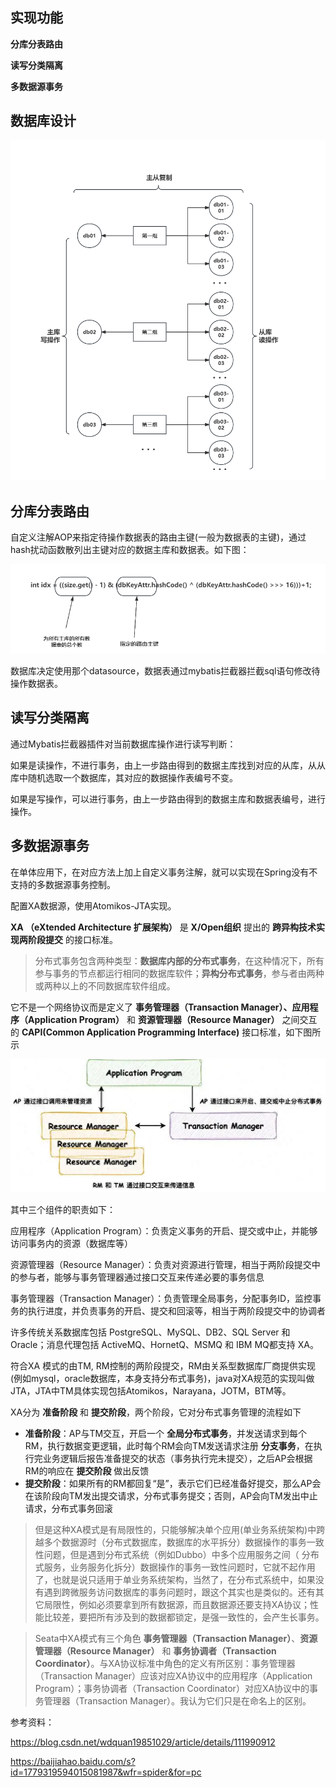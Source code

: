 ## 实现功能

**分库分表路由**

**读写分类隔离**

**多数据源事务**

## 数据库设计



<img src=".\pic\数据库设计.png" alt="数据库设计" style="zoom:60%;" />



## 分库分表路由

自定义注解AOP来指定待操作数据表的路由主键(一般为数据表的主键)，通过hash扰动函数散列出主键对应的数据主库和数据表。如下图：

![image-20231015222925057](./pic/hash路由.png)

数据库决定使用那个datasource，数据表通过mybatis拦截器拦截sql语句修改待操作数据表。

## 读写分类隔离

通过Mybatis拦截器插件对当前数据库操作进行读写判断：

如果是读操作，不进行事务，由上一步路由得到的数据主库找到对应的从库，从从库中随机选取一个数据库，其对应的数据操作表编号不变。

如果是写操作，可以进行事务，由上一步路由得到的数据主库和数据表编号，进行操作。

## 多数据源事务

在单体应用下，在对应方法上加上自定义事务注解，就可以实现在Spring没有不支持的多数据源事务控制。

配置XA数据源，使用Atomikos-JTA实现。

**XA （eXtended Architecture 扩展架构）** 是 **X/Open组织** 提出的 **跨异构技术实现两阶段提交** 的接口标准。

> 分布式事务包含两种类型：**数据库内部的分布式事务**，在这种情况下，所有参与事务的节点都运行相同的数据库软件；**异构分布式事务**，参与者由两种或两种以上的不同数据库软件组成。

它不是一个网络协议而是定义了 **事务管理器（Transaction Manager）、应用程序（Application Program）** 和 **资源管理器（Resource Manager）** 之间交互的 **CAPI(Common Application Programming Interface)** 接口标准，如下图所示

![img](./pic/XA.png)

其中三个组件的职责如下：

应用程序（Application Program）：负责定义事务的开启、提交或中止，并能够访问事务内的资源（数据库等）

资源管理器（Resource Manager）：负责对资源进行管理，相当于两阶段提交中的参与者，能够与事务管理器通过接口交互来传递必要的事务信息

事务管理器（Transaction Manager）：负责管理全局事务，分配事务ID，监控事务的执行进度，并负责事务的开启、提交和回滚等，相当于两阶段提交中的协调者



许多传统关系数据库包括 PostgreSQL、MySQL、DB2、SQL Server 和 Oracle；消息代理包括 ActiveMQ、HornetQ、MSMQ 和 IBM MQ都支持 XA。

符合XA 模式的由TM, RM控制的两阶段提交，RM由关系型数据库厂商提供实现(例如mysql，oracle数据库，本身支持分布式事务)，java对XA规范的实现叫做JTA，JTA中TM具体实现包括Atomikos，Narayana，JOTM，BTM等。

XA分为 **准备阶段** 和 **提交阶段**，两个阶段，它对分布式事务管理的流程如下

- **准备阶段**：AP与TM交互，开启一个 **全局分布式事务**，并发送请求到每个RM，执行数据变更逻辑，此时每个RM会向TM发送请求注册 **分支事务**，在执行完业务逻辑后报告准备提交的状态（事务执行完未提交），之后AP会根据RM的响应在 **提交阶段** 做出反馈
- **提交阶段**：如果所有的RM都回复“是”，表示它们已经准备好提交，那么AP会在该阶段向TM发出提交请求，分布式事务提交；否则，AP会向TM发出中止请求，分布式事务回滚

>但是这种XA模式是有局限性的，只能够解决单个应用(单业务系统架构)中跨越多个数据源时（分布式数据库，数据库的水平拆分）数据操作的事务一致性问题，但是遇到分布式系统（例如Dubbo）中多个应用服务之间（ 分布式服务，业务服务化拆分）数据操作的事务一致性问题时，它就不起作用了，也就是说只适用于单业务系统架构，当然了，在分布式系统中，如果没有遇到跨微服务访问数据库的事务问题时，跟这个其实也是类似的。还有其它局限性，例如必须要拿到所有数据源，而且数据源还要支持XA协议；性能比较差，要把所有涉及到的数据都锁定，是强一致性的，会产生长事务。



>Seata中XA模式有三个角色 **事务管理器（Transaction Manager）**、**资源管理器（Resource Manager）** 和 **事务协调者（Transaction Coordinator）**。与XA协议标准中角色的定义有所区别：事务管理器（Transaction Manager）应该对应XA协议中的应用程序（Application Program）；事务协调者（Transaction Coordinator）对应XA协议中的事务管理器（Transaction Manager）。我认为它们只是在命名上的区别。



参考资料：

https://blog.csdn.net/wdquan19851029/article/details/111990912

https://baijiahao.baidu.com/s?id=1779319594015081987&wfr=spider&for=pc